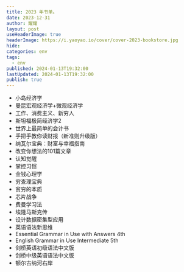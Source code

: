 ```yaml
---
title: 2023 年书单。
date: 2023-12-31
author: 耀耀
layout: post
useHeaderImage: true
headerImage: https://i.yaoyao.io/cover/cover-2023-bookstore.jpg
hide: 
categories: env
tags:
  - env
published: 2024-01-13T19:32:00
lastUpdated: 2024-01-13T19:32:00
publish: true
---
```


- 小岛经济学
- 曼昆宏观经济学+微观经济学
- 工作、消费主义、新穷人
- 斯坦福极简经济学2
- 世界上最简单的会计书
- 手把手教你读财报（新准则升级版）
- 纳瓦尔宝典：财富与幸福指南
- 改变你想法的101篇文章
- 认知觉醒
- 掌控习惯
- 金钱心理学
- 穷查理宝典
- 贫穷的本质
- 芯片战争
- 费曼学习法
- 埃隆马斯克传
- 设计数据密集型应用
- 英语语法新思维
- Essential Grammar in Use with Answers 4th
- English Grammar in Use Intermediate 5th
- 剑桥英语初级语法中文版
- 剑桥中级英语语法中文版
- 额尔古纳河右岸

